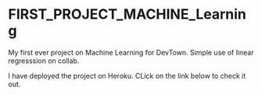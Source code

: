 # FIRST_PROJECT_MACHINE_Learning
My first ever project on Machine Learning for DevTown. Simple use of linear regresssion on collab.

I have deployed the project on Heroku. CLick on the link below to check it out.
  
